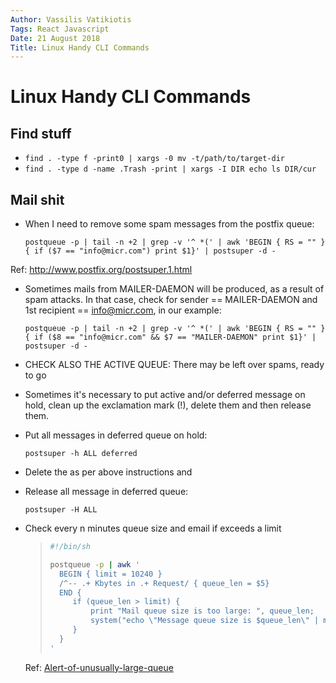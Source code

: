 ```yaml
---
Author: Vassilis Vatikiotis
Tags: React Javascript
Date: 21 August 2018
Title: Linux Handy CLI Commands
---
```


# Linux Handy CLI Commands

## Find stuff

- `find . -type f -print0 | xargs -0 mv -t/path/to/target-dir`
- `find . -type d -name .Trash -print | xargs -I DIR echo ls DIR/cur`

## Mail shit

- When I need to remove some spam messages from the postfix queue:

  `postqueue -p | tail -n +2 | grep -v '^ *(' | awk 'BEGIN { RS = "" }{ if ($7 == "info@micr.com") print $1}' | postsuper -d -`

Ref: http://www.postfix.org/postsuper.1.html

- Sometimes mails from MAILER-DAEMON will be produced, as a result of spam attacks. In that case, check for sender == MAILER-DAEMON and 1st recipient == info@micr.com, in our example:

  `postqueue -p | tail -n +2 | grep -v '^ *(' | awk 'BEGIN { RS = "" }{ if ($8 == "info@micr.com" && $7 == "MAILER-DAEMON" print $1}' | postsuper -d -`

- CHECK ALSO THE ACTIVE QUEUE: There may be left over spams, ready to go

- Sometimes it's necessary to put active and/or deferred message on hold, clean up the exclamation mark (!), delete them and then release them.
- Put all messages in deferred queue on hold:

  `postsuper -h ALL deferred`

- Delete the as per above instructions and
- Release all message in deferred queue:

  `postsuper -H ALL`

* Check every n minutes queue size and email if exceeds a limit

  > ```bash
  > #!/bin/sh
  >
  > postqueue -p | awk '
  >   BEGIN { limit = 10240 }
  >   /^-- .+ Kbytes in .+ Request/ { queue_len = $5}
  >   END {
  >      if (queue_len > limit) {
  >          print "Mail queue size is too large: ", queue_len;
  >          system("echo \"Message queue size is $queue_len\" | mail -s \"Mail message queue too long\" root");
  >      }
  >   }
  > '
  > ```

  Ref: [Alert-of-unusually-large-queue](http://postfix.1071664.n5.nabble.com/Alert-of-unusually-large-queue-td51546.html)

